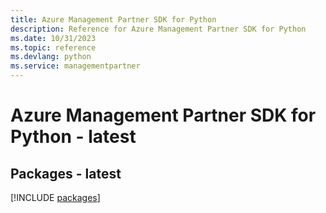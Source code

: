 ```yaml
---
title: Azure Management Partner SDK for Python
description: Reference for Azure Management Partner SDK for Python
ms.date: 10/31/2023
ms.topic: reference
ms.devlang: python
ms.service: managementpartner
---
```

# Azure Management Partner SDK for Python - latest
## Packages - latest
[!INCLUDE [packages](management-partner-index.md)]